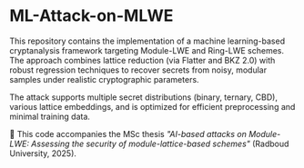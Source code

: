# ML-Attack-on-MLWE

This repository contains the implementation of a machine learning-based cryptanalysis framework targeting Module-LWE and Ring-LWE schemes. The approach combines lattice reduction (via Flatter and BKZ 2.0) with robust regression techniques to recover secrets from noisy, modular samples under realistic cryptographic parameters.

The attack supports multiple secret distributions (binary, ternary, CBD), various lattice embeddings, and is optimized for efficient preprocessing and minimal training data.

📄 This code accompanies the MSc thesis *"AI-based attacks on Module-LWE: Assessing the security of module-lattice-based schemes"* (Radboud University, 2025).
